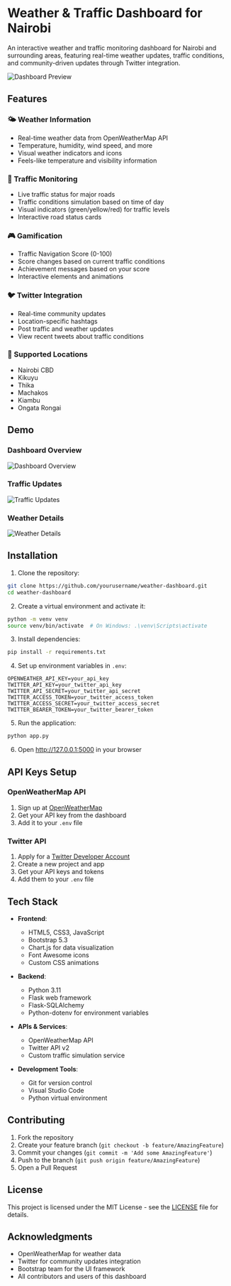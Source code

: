 # Weather & Traffic Dashboard for Nairobi

An interactive weather and traffic monitoring dashboard for Nairobi and surrounding areas, featuring real-time weather updates, traffic conditions, and community-driven updates through Twitter integration.

![Dashboard Preview](./demo/dashboard.gif)

## Features

### 🌤️ Weather Information
- Real-time weather data from OpenWeatherMap API
- Temperature, humidity, wind speed, and more
- Visual weather indicators and icons
- Feels-like temperature and visibility information

### 🚗 Traffic Monitoring
- Live traffic status for major roads
- Traffic conditions simulation based on time of day
- Visual indicators (green/yellow/red) for traffic levels
- Interactive road status cards

### 🎮 Gamification
- Traffic Navigation Score (0-100)
- Score changes based on current traffic conditions
- Achievement messages based on your score
- Interactive elements and animations

### 🐦 Twitter Integration
- Real-time community updates
- Location-specific hashtags
- Post traffic and weather updates
- View recent tweets about traffic conditions

### 📍 Supported Locations
- Nairobi CBD
- Kikuyu
- Thika
- Machakos
- Kiambu
- Ongata Rongai

## Demo

### Dashboard Overview
![Dashboard Overview](./demo/overview.png)

### Traffic Updates
![Traffic Updates](./demo/traffic.png)

### Weather Details
![Weather Details](./demo/weather.png)

## Installation

1. Clone the repository:
```bash
git clone https://github.com/yourusername/weather-dashboard.git
cd weather-dashboard
```

2. Create a virtual environment and activate it:
```bash
python -m venv venv
source venv/bin/activate  # On Windows: .\venv\Scripts\activate
```

3. Install dependencies:
```bash
pip install -r requirements.txt
```

4. Set up environment variables in `.env`:
```env
OPENWEATHER_API_KEY=your_api_key
TWITTER_API_KEY=your_twitter_api_key
TWITTER_API_SECRET=your_twitter_api_secret
TWITTER_ACCESS_TOKEN=your_twitter_access_token
TWITTER_ACCESS_SECRET=your_twitter_access_secret
TWITTER_BEARER_TOKEN=your_twitter_bearer_token
```

5. Run the application:
```bash
python app.py
```

6. Open http://127.0.0.1:5000 in your browser

## API Keys Setup

### OpenWeatherMap API
1. Sign up at [OpenWeatherMap](https://openweathermap.org/api)
2. Get your API key from the dashboard
3. Add it to your `.env` file

### Twitter API
1. Apply for a [Twitter Developer Account](https://developer.twitter.com/en/apply-for-access)
2. Create a new project and app
3. Get your API keys and tokens
4. Add them to your `.env` file

## Tech Stack

- **Frontend**:
  - HTML5, CSS3, JavaScript
  - Bootstrap 5.3
  - Chart.js for data visualization
  - Font Awesome icons
  - Custom CSS animations

- **Backend**:
  - Python 3.11
  - Flask web framework
  - Flask-SQLAlchemy
  - Python-dotenv for environment variables

- **APIs & Services**:
  - OpenWeatherMap API
  - Twitter API v2
  - Custom traffic simulation service

- **Development Tools**:
  - Git for version control
  - Visual Studio Code
  - Python virtual environment

## Contributing

1. Fork the repository
2. Create your feature branch (`git checkout -b feature/AmazingFeature`)
3. Commit your changes (`git commit -m 'Add some AmazingFeature'`)
4. Push to the branch (`git push origin feature/AmazingFeature`)
5. Open a Pull Request

## License

This project is licensed under the MIT License - see the [LICENSE](LICENSE) file for details.

## Acknowledgments

- OpenWeatherMap for weather data
- Twitter for community updates integration
- Bootstrap team for the UI framework
- All contributors and users of this dashboard
